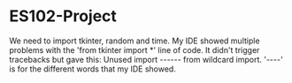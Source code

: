 # ES102-Project
We need to import tkinter, random and time.
My IDE showed multiple problems with the 'from tkinter import *' line of code.
It didn't trigger tracebacks but gave this: Unused import ------ from wildcard import.
'----' is for the different words that my IDE showed.
